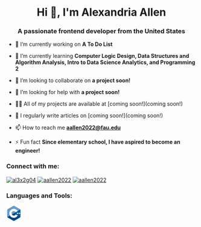 <h1 align="center">Hi 👋, I'm Alexandria Allen</h1>
<h3 align="center">A passionate frontend developer from the United States</h3>

- 🔭 I’m currently working on **A To Do List**

- 🌱 I’m currently learning **Computer Logic Design, Data Structures and Algorithm Analysis, Intro to Data Science Analytics, and Programming 2**

- 👯 I’m looking to collaborate on **a project soon!**

- 🤝 I’m looking for help with **a project soon!**

- 👨‍💻 All of my projects are available at [coming soon!](coming soon!)

- 📝 I regularly write articles on [coming soon!](coming soon!)

- 📫 How to reach me **aallen2022@fau.edu**

- ⚡ Fun fact **Since elementary school, I have aspired to become an engineer!**

<h3 align="left">Connect with me:</h3>
<p align="left">
<a href="https://instagram.com/al3x2g04" target="blank"><img align="center" src="https://raw.githubusercontent.com/rahuldkjain/github-profile-readme-generator/master/src/images/icons/Social/instagram.svg" alt="al3x2g04" height="30" width="40" /></a>
<a href="https://www.hackerrank.com/aallen2022" target="blank"><img align="center" src="https://raw.githubusercontent.com/rahuldkjain/github-profile-readme-generator/master/src/images/icons/Social/hackerrank.svg" alt="aallen2022" height="30" width="40" /></a>
<a href="https://www.leetcode.com/aallen2022" target="blank"><img align="center" src="https://raw.githubusercontent.com/rahuldkjain/github-profile-readme-generator/master/src/images/icons/Social/leet-code.svg" alt="aallen2022" height="30" width="40" /></a>
</p>

<h3 align="left">Languages and Tools:</h3>
<p align="left"> <a href="https://www.w3schools.com/cpp/" target="_blank" rel="noreferrer"> <img src="https://raw.githubusercontent.com/devicons/devicon/master/icons/cplusplus/cplusplus-original.svg" alt="cplusplus" width="40" height="40"/> </a> </p>
